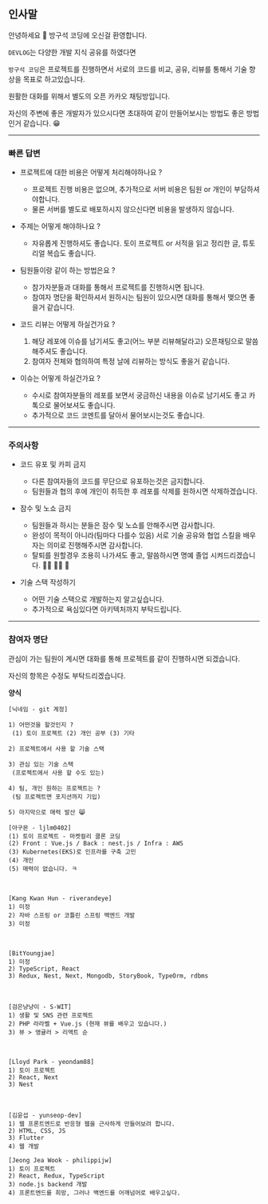 ## 인사말

안녕하세요 👋 방구석 코딩에 오신걸 환영합니다.

`DEVLOG`는 다양한 개발 지식 공유를 하였다면

`방구석 코딩`은 프로젝트를 진행하면서 서로의 코드를 비교, 공유, 리뷰를 통해서 기술 향상을 목표로 하고있습니다.

원활한 대화를 위해서 별도의 오픈 카카오 채팅방입니다.

자신의 주변에 좋은 개발자가 있으시다면 초대하여 같이 만들어보시는 방법도 좋은 방법인거 같습니다. 😁

<hr />

### 빠른 답변

* 프로젝트에 대한 비용은 어떻게 처리해야하나요 ?
  * 프로젝트 진행 비용은 없으며, 추가적으로 서버 비용은 팀원 or 개인이 부담하셔야합니다.
  * 물론 서버를 별도로 배포하시지 않으신다면 비용을 발생하지 않습니다.
  
* 주제는 어떻게 해야하나요 ?
  * 자유롭게 진행하셔도 좋습니다. 토이 프로젝트 or 서적을 읽고 정리한 글, 튜토리얼 복습도 좋습니다.
  
* 팀원들이랑 같이 하는 방법은요 ?
  * 참가자분들과 대화를 통해서 프로젝트를 진행하시면 됩니다.
  * 참여자 명단을 확인하셔서 원하시는 팀원이 있으시면 대화를 통해서 맺으면 좋을거 같습니다.
 
* 코드 리뷰는 어떻게 하실건가요 ?
  1. 해당 레포에 이슈를 남기셔도 좋고(어느 부분 리뷰해달라고) 오픈채팅으로 말씀해주셔도 좋습니다.
  2. 참여자 전체와 협의하여 특정 날에 리뷰하는 방식도 좋을거 같습니다.
 
* 이슈는 어떻게 하실건가요 ?
  * 수시로 참여자분들의 레포를 보면서 궁금하신 내용을 이슈로 남기셔도 좋고 카톡으로 물어보셔도 좋습니다.
  * 추가적으로 코드 코멘트를 달아서 물어보시는것도 좋습니다.

<hr />

### 주의사항

* 코드 유포 및 카피 금지
  * 다른 참여자들의 코드를 무단으로 유포하는것은 금지합니다.
  * 팀원들과 협의 후에 개인이 취득한 후 레포를 삭제를 원하시면 삭제하겠습니다.
  
* 잠수 및 노쇼 금지
  * 팀원들과 하시는 분들은 잠수 및 노쇼를 안해주시면 감사합니다.
  * 완성이 목적이 아니라(팀마다 다를수 있음) 서로 기술 공유와 협업 스킬을 배우자는 의미로 진행해주시면 감사합니다.
  * 탈퇴를 원할경우 조용히 나가셔도 좋고, 말씀하시면 명예 졸업 시켜드리겠습니다. 👨‍🎓 👩‍🎓 🎊
  
* 기술 스택 작성하기
  * 어떤 기술 스택으로 개발하는지 알고싶습니다.
  * 추가적으로 욕심있다면 아키텍처까지 부탁드립니다.

<hr />

### 참여자 명단

관심이 가는 팀원이 계시면 대화를 통해 프로젝트를 같이 진행하시면 되겠습니다.

자신의 항목은 수정도 부탁드리겠습니다.

__양식__

```
[닉네임 - git 계정]

1) 어떤것을 할것인지 ?
 (1) 토이 프로젝트 (2) 개인 공부 (3) 기타
   
2) 프로젝트에서 사용 할 기술 스택

3) 관심 있는 기술 스택
 (프로젝트에서 사용 할 수도 있는)

4) 팀, 개인 원하는 프로젝트는 ?
 (팀 프로젝트면 포지션까지 기입)
 
5) 마지막으로 매력 발산 😸
```

```
[아구몬 - ljlm0402]
(1) 토이 프로젝트 - 마켓컬리 클론 코딩
(2) Front : Vue.js / Back : nest.js / Infra : AWS
(3) Kubernetes(EKS)로 인프라를 구축 고민
(4) 개인
(5) 매력이 없습니다. ㅋ 
```

<br />

```
[Kang Kwan Hun - riverandeye]
1) 미정
2) 자바 스프링 or 코틀린 스프링 백엔드 개발
3) 미정
```

<br />

```
[BitYoungjae]
1) 미정
2) TypeScript, React
3) Redux, Nest, Next, Mongodb, StoryBook, TypeOrm, rdbms
```

<br />

```
[검은냥냥이 - S-WIT]
1) 생활 및 SNS 관련 프로젝트
2) PHP 라라벨 + Vue.js (현재 뷰를 배우고 있습니다.)
3) 뷰 > 앵귤러 > 리액트 순
```

<br />

```
[Lloyd Park - yeondam88]
1) 토이 프로젝트
2) React, Next
3) Nest
```

<br />

```
[김윤섭 - yunseop-dev]
1) 웹 프론트엔드로 반응형 웹을 근사하게 만들어보려 합니다.
2) HTML, CSS, JS
3) Flutter
4) 웹 개발
```

```
[Jeong Jea Wook - philippijw]
1) 토이 프로젝트
2) React, Redux, TypeScript
3) node.js backend 개발
4) 프론트엔드를 희망, 그러나 백엔드를 어깨넘어로 배우고싶다.
```
